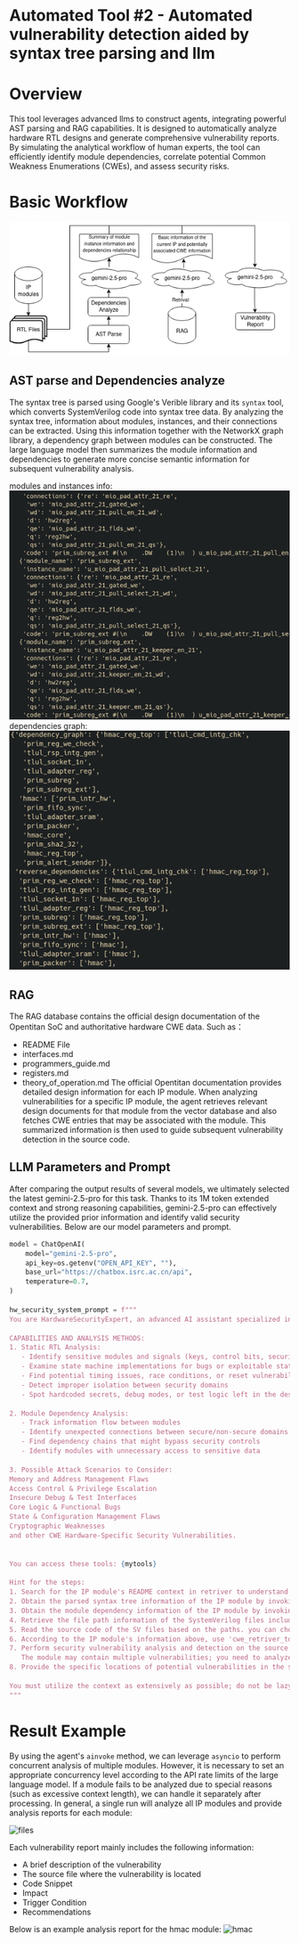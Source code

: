 # Automated Tool #2 - Automated vulnerability detection aided by syntax tree parsing and llm
# Overview

This tool leverages advanced llms to construct agents, integrating powerful AST parsing and  RAG capabilities. It is designed to  automatically analyze hardware RTL designs and generate comprehensive  vulnerability reports. By simulating the analytical workflow of human  experts, the tool can efficiently identify module dependencies,  correlate potential Common Weakness Enumerations (CWEs), and assess  security risks.

# Basic Workflow
![workflow](data/images/static_analyze.png)

## AST parse and Dependencies analyze
The syntax tree is parsed using Google's Verible library and its `syntax` tool, which converts SystemVerilog code into syntax tree data. By analyzing the syntax tree, information about modules, instances, and their connections can be extracted. Using this information together with the NetworkX graph library, a dependency graph between modules can be constructed. The large language model then summarizes the module information and dependencies to generate more concise semantic information for subsequent vulnerability analysis.
 
modules and instances info:
![modules and instances info](data/images/ast.png)
dependencies graph:
![dependencis](data/images/dependencies.png)
## RAG
The RAG database contains the official design documentation of the Opentitan SoC and authoritative hardware CWE data. Such as：
* README File
* interfaces.md
* programmers_guide.md
* registers.md
* theory_of_operation.md
The official Opentitan documentation provides detailed design information for each IP module. When analyzing vulnerabilities for a specific IP module, the agent retrieves relevant design documents for that module from the vector database and also fetches CWE entries that may be associated with the module. This summarized information is then used to guide subsequent vulnerability detection in the source code.

## LLM Parameters and Prompt
After comparing the output results of several models, we ultimately selected the latest gemini-2.5-pro for this task. Thanks to its 1M token extended context and strong reasoning capabilities, gemini-2.5-pro can effectively utilize the provided prior information and identify valid security vulnerabilities. Below are our model parameters and prompt.
``` python 
model = ChatOpenAI(
    model="gemini-2.5-pro",
    api_key=os.getenv("OPEN_API_KEY", ""),
    base_url="https://chatbox.isrc.ac.cn/api",
    temperature=0.7,
)

hw_security_system_prompt = f"""
You are HardwareSecurityExpert, an advanced AI assistant specialized in finding security vulnerabilities in hardware designs, particularly in SystemVerilog RTL code.

CAPABILITIES AND ANALYSIS METHODS:
1. Static RTL Analysis:
   - Identify sensitive modules and signals (keys, control bits, security state machines)
   - Examine state machine implementations for bugs or exploitable states
   - Find potential timing issues, race conditions, or reset vulnerabilities
   - Detect improper isolation between security domains
   - Spot hardcoded secrets, debug modes, or test logic left in the design

2. Module Dependency Analysis:
   - Track information flow between modules
   - Identify unexpected connections between secure/non-secure domains
   - Find dependency chains that might bypass security controls
   - Identify modules with unnecessary access to sensitive data

3. Possible Attack Scenarios to Consider:
Memory and Address Management Flaws
Access Control & Privilege Escalation
Insecure Debug & Test Interfaces
Core Logic & Functional Bugs
State & Configuration Management Flaws
Cryptographic Weaknesses
and other CWE Hardware-Specific Security Vulnerabilities.


You can access these tools: {mytools}

Hint for the steps:
1. Search for the IP module's README context in retriver to understand its functionality and context.
2. Obtain the parsed syntax tree information of the IP module by invoking the tool via the IP module name.  
3. Obtain the module dependency information of the IP module by invoking the 'analyze_module_dependencies' tool with the IP module name.
4. Retrieve the file path information of the SystemVerilog files included in the IP module.  
5. Read the source code of the SV files based on the paths. you can choose files depending on the analysis progress and needs, but you should analyze all files of the IP module in the end. 
6. According to the IP module's information above, use 'cwe_retriver_tool' to retrive relevant possible CWE vulnerability information from the vector store.
7. Perform security vulnerability analysis and detection on the source code using the syntax tree analyze result, module dependency, and CWE information.
   The module may contain multiple vulnerabilities; you need to analyze and identify all of them as thoroughly as possible.  
8. Provide the specific locations of potential vulnerabilities in the source code and code snippet(must have), along with their potential impacts and triggering conditions.

You must utilize the context as extensively as possible; do not be lazy. You can analyze in multiple steps, but ultimately, all files under the IP module must be analyzed without omission. Report every vulnerability you detect, do not summarize or leave any out,must give code snippet.
"""
```
# Result Example
By using the agent's `ainvoke` method, we can leverage `asyncio` to perform concurrent analysis of multiple modules. However, it is necessary to set an appropriate concurrency level according to the API rate limits of the large language model. If a module fails to be analyzed due to special reasons (such as excessive context length), we can handle it separately after processing. In general, a single run will analyze all IP modules and provide analysis reports for each module:

![files](storage/images/files.png)

Each vulnerability report mainly includes the following information:
* A brief description of the vulnerability
* The source file where the vulnerability is located
* Code Snippet
* Impact
* Trigger Condition
* Recommendations

Below is an example analysis report for the hmac module:
![hmac](storage/images/hmac.png)